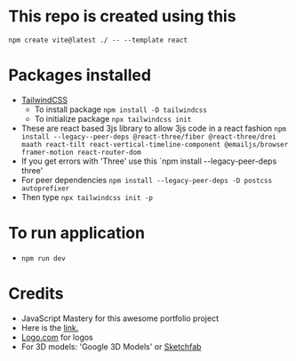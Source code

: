# This repo is created using this
`npm create vite@latest ./ -- --template react`

# Packages installed

  - [TailwindCSS](https://tailwindcss.com/)
    - To install package `npm install -D tailwindcss`
    - To initialize package `npx tailwindcss init`
  - These are react based 3js library to allow 3js code in a react fashion `npm install --legacy--peer-deps @react-three/fiber @react-three/drei maath react-tilt react-vertical-timeline-component @emailjs/browser framer-motion react-router-dom`
  - If you get errors with 'Three' use this `npm install --legacy-peer-deps three'
  - For peer dependencies `npm install --legacy-peer-deps -D postcss autoprefixer`
  - Then type `npx tailwindcss init -p`

 # To run application
  - `npm run dev`

# Credits
  - JavaScript Mastery for this awesome portfolio project
   - Here is the [link.](https://www.youtube.com/watch?v=0fYi8SGA20k)
  - [Logo.com](logo.com) for logos
  - For 3D models: 'Google 3D Models' or [Sketchfab](https://sketchfab.com/)